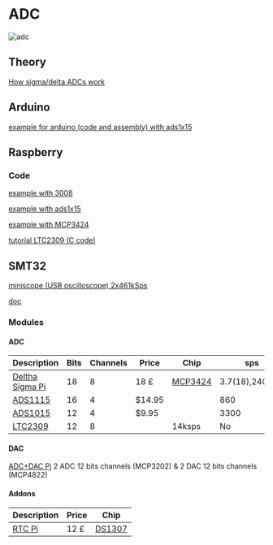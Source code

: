 # ADC
![adc](http://www.beis.de/Elektronik/DeltaSigma/ADCSinus.GIF)

## Theory

[How sigma/delta ADCs work](http://www.beis.de/Elektronik/DeltaSigma/DeltaSigma.html)


## Arduino

[example for arduino (code and assembly) with ads1x15](https://learn.adafruit.com/adafruit-4-channel-adc-breakouts/overview)

## Raspberry

### Code
[example with 3008](http://www.electroensaimada.com/adc.html)

[example with ads1x15](https://github.com/adafruit/Adafruit-Raspberry-Pi-Python-Code/tree/master/Adafruit_ADS1x15)

[example with MCP3424](https://github.com/abelectronicsuk/ABElectronics_Python_Libraries/tree/master/ADCPi)

[tutorial LTC2309 (C code)](http://www.cooking-hacks.com/documentation/tutorials/raspberry-pi-to-arduino-shields-connection-bridge)


## SMT32

[miniscope (USB oscilloscope) 2x461kSps](http://tomeko.net/miniscope_v2c/index.php?lang=en)

[doc](https://github.com/javacasm/elcacharreo_static/blob/master/_posts/2015-04-23-STM32.md)

### Modules

#### ADC

Description|Bits|Channels|Price|Chip|sps|PGA|Datasheet
---|---|---|---|---|---|---|---
[Deltha Sigma Pi](https://www.abelectronics.co.uk/products/3/Raspberry-Pi/14/Delta-Sigma-Pi)|18|8|18 £|[MCP3424](http://www.microchip.com/wwwproducts/Devices.aspx?product=MCP3424)|3.7(18),240(12)|No|[Datasheet](http://ww1.microchip.com/downloads/en/DeviceDoc/22088c.pdf)
[ADS1115](http://www.adafruit.com/product/1085)|16|4|$14.95||860|Yes x16|[DataSheet](http://www.adafruit.com/datasheets/ads1115.pdf)
[ADS1015](http://www.adafruit.com/products/1083)|12|4|$9.95||3300|Yes x16|[Datasheet](http://adafruit.com/datasheets/ads1015.pdf)
[LTC2309](http://www.linear.com/product/LTC2309)|12|8||14ksps|No|[Datasheet](http://www.linear.com/docs/25786)

#### DAC

[ADC+DAC Pi](https://www.abelectronics.co.uk/products/3/Raspberry-Pi/39/ADC-DAC-Pi-Raspberry-Pi-ADC-and-DAC-expansion-board) 2 ADC 12 bits channels (MCP3202) &  2 DAC 12 bits channels (MCP4822)


#### Addons
Description|Price|Chip
---|---|---
[RTC Pi](https://www.abelectronics.co.uk/products/3/Raspberry-Pi/15/RTC-Pi)|12 £|[DS1307](datasheets.maximintegrated.com/en/ds/DS1307.pdf)
